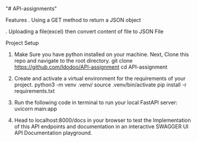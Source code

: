 "# API-assignments" 



Features
. Using a GET method to return a JSON object 

. Uploading a file(excel) then convert content of file to JSON File 

Project Setup

1. Make Sure you have python installed on your machine. Next, Clone this repo and navigate to the root directory.
git clone https://github.com/Idodoo/API-assignment
cd API-assignment

2. Create and activate a virtual environment for the requirements of your project.
python3 -m venv .venv/
source .venv/bin/activate
pip install -r requirements.txt

3. Run the following code in terminal to run your local FastAPI server:
uvicorn main:app

4. Head to localhost:8000/docs in your browser to test the Implementation of this API endpoints and documentation in an interactive SWAGGER UI API Documentation playground.








